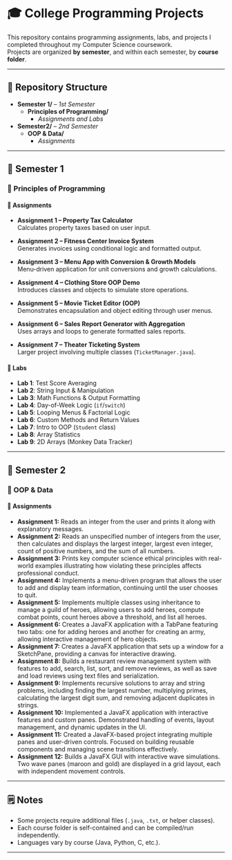 # 🎓 College Programming Projects  

This repository contains programming assignments, labs, and projects I completed throughout my Computer Science coursework.  
Projects are organized **by semester**, and within each semester, by **course folder**.  

---

## 📂 Repository Structure  

- **Semester 1/** – *1st Semester*  
  - **Principles of Programming/**  
    - *Assignments and Labs*  
- **Semester2/** – *2nd Semester*  
  - **OOP & Data/**  
    - *Assignments*   
---

## 📘 Semester 1  

### 📖 Principles of Programming  

#### 🔹 Assignments  
- **Assignment 1 – Property Tax Calculator**  
  Calculates property taxes based on user input.  

- **Assignment 2 – Fitness Center Invoice System**  
  Generates invoices using conditional logic and formatted output.  

- **Assignment 3 – Menu App with Conversion & Growth Models**  
  Menu-driven application for unit conversions and growth calculations.  

- **Assignment 4 – Clothing Store OOP Demo**  
  Introduces classes and objects to simulate store operations.  

- **Assignment 5 – Movie Ticket Editor (OOP)**  
  Demonstrates encapsulation and object editing through user menus.  

- **Assignment 6 – Sales Report Generator with Aggregation**  
  Uses arrays and loops to generate formatted sales reports.  

- **Assignment 7 – Theater Ticketing System**  
  Larger project involving multiple classes (`TicketManager.java`).  

#### 🔹 Labs  
- **Lab 1**: Test Score Averaging  
- **Lab 2**: String Input & Manipulation  
- **Lab 3**: Math Functions & Output Formatting  
- **Lab 4**: Day-of-Week Logic (`if`/`switch`)  
- **Lab 5**: Looping Menus & Factorial Logic  
- **Lab 6**: Custom Methods and Return Values  
- **Lab 7**: Intro to OOP (`Student` class)  
- **Lab 8**: Array Statistics  
- **Lab 9**: 2D Arrays (Monkey Data Tracker)  

---

## 📘 Semester 2  

### 📖 OOP & Data  

#### 🔹 Assignments  
- **Assignment 1:** 
  Reads an integer from the user and prints it along with explanatory messages.
- **Assignment 2:** 
  Reads an unspecified number of integers from the user, then calculates and displays the largest integer, largest even integer, count of positive numbers, and the sum of all numbers.
- **Assignment 3:**
  Prints key computer science ethical principles with real-world examples illustrating how violating these principles affects professional conduct.
- **Assignment 4:**
  Implements a menu-driven program that allows the user to add and display team information, continuing until the user chooses to quit.
- **Assignment 5:**
  Implements multiple classes using inheritance to manage a guild of heroes, allowing users to add heroes, compute combat points, count heroes above a threshold, and list all heroes.
- **Assignment 6:**
  Creates a JavaFX application with a TabPane featuring two tabs: one for adding heroes and another for creating an army, allowing interactive management of hero objects.
- **Assignment 7:**
  Creates a JavaFX application that sets up a window for a SketchPane, providing a canvas for interactive drawing.
- **Assignment 8:** 
  Builds a restaurant review management system with features to add, search, list, sort, and remove reviews, as well as save and load reviews using text files and serialization.
- **Assignment 9:** 
  Implements recursive solutions to array and string problems, including finding the largest number, multiplying primes, calculating the largest digit sum, and removing adjacent duplicates in strings.
- **Assignment 10:** 
  Implemented a JavaFX application with interactive features and custom panes. Demonstrated handling of events, layout management, and dynamic updates in the UI.  
- **Assignment 11:** 
  Created a JavaFX-based project integrating multiple panes and user-driven controls. Focused on building reusable components and managing scene transitions effectively. 
- **Assignment 12:** 
  Builds a JavaFX GUI with interactive wave simulations. Two wave panes (maroon and gold) are displayed in a grid layout, each with independent movement controls.

---

## 🗒️ Notes  
- Some projects require additional files (`.java`, `.txt`, or helper classes).  
- Each course folder is self-contained and can be compiled/run independently.  
- Languages vary by course (Java, Python, C, etc.).  

---
